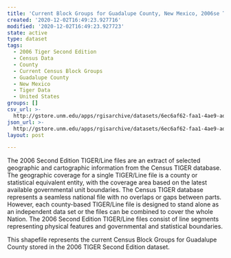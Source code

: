 ```yaml
---
title: 'Current Block Groups for Guadalupe County, New Mexico, 2006se TIGER'
created: '2020-12-02T16:49:23.927716'
modified: '2020-12-02T16:49:23.927723'
state: active
type: dataset
tags:
  - 2006 Tiger Second Edition
  - Census Data
  - County
  - Current Census Block Groups
  - Guadalupe County
  - New Mexico
  - Tiger Data
  - United States
groups: []
csv_url: >-
  http://gstore.unm.edu/apps/rgisarchive/datasets/6ec6af62-faa1-4ae9-ad6b-d68b5b1e7ee1/tgr2006se_guad_grpcu.derived.csv
json_url: >-
  http://gstore.unm.edu/apps/rgisarchive/datasets/6ec6af62-faa1-4ae9-ad6b-d68b5b1e7ee1/tgr2006se_guad_grpcu.derived.json
layout: post

---
```

The 2006 Second Edition TIGER/Line files are an extract of selected geographic and cartographic information from the Census TIGER database.  The geographic coverage for a single TIGER/Line file is a county or statistical equivalent entity, with the coverage area based on the latest available governmental unit boundaries. The Census TIGER database represents a seamless national file with no overlaps or gaps between parts.  However, each county-based TIGER/Line file is designed to stand alone as an independent data set or the files can be combined to cover the whole Nation.  The 2006 Second Edition  TIGER/Line files consist of line segments representing physical features and governmental and statistical boundaries.  

This shapefile represents the current Census Block Groups for Guadalupe County stored in the 2006 TIGER Second Edition dataset.
